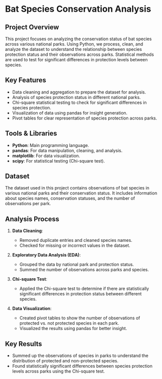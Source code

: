 # Bat Species Conservation Analysis

## Project Overview
This project focuses on analyzing the conservation status of bat species across various national parks. Using Python, we process, clean, and analyze the dataset to understand the relationship between species protection status and their observations across parks. Statistical methods are used to test for significant differences in protection levels between species.

## Key Features
- Data cleaning and aggregation to prepare the dataset for analysis.
- Analysis of species protection status in different national parks.
- Chi-square statistical testing to check for significant differences in species protection.
- Visualization of data using pandas for insight generation.
- Pivot tables for clear representation of species protection across parks.

## Tools & Libraries
- **Python**: Main programming language.
- **pandas**: For data manipulation, cleaning, and analysis.
- **matplotlib**: For data visualization.
- **scipy**: For statistical testing (Chi-square test).

## Dataset
The dataset used in this project contains observations of bat species in various national parks and their conservation status. It includes information about species names, conservation statuses, and the number of observations per park.

## Analysis Process
1. **Data Cleaning**:
   - Removed duplicate entries and cleaned species names.
   - Checked for missing or incorrect values in the dataset.
   
2. **Exploratory Data Analysis (EDA)**:
   - Grouped the data by national park and protection status.
   - Summed the number of observations across parks and species.
   
3. **Chi-square Test**:
   - Applied the Chi-square test to determine if there are statistically significant differences in protection status between different species.
   
4. **Data Visualization**:
   - Created pivot tables to show the number of observations of protected vs. not protected species in each park.
   - Visualized the results using pandas for better insight.

## Key Results
- Summed up the observations of species in parks to understand the distribution of protected and non-protected species.
- Found statistically significant differences between species protection levels across parks using the Chi-square test.
